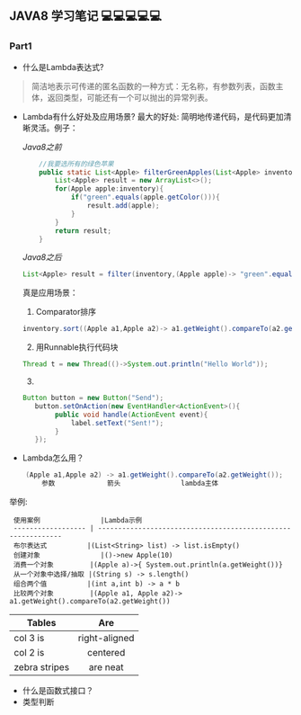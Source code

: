 ## JAVA8 学习笔记 :computer::computer::computer::computer::computer:
### Part1  
* 什么是Lambda表达式?
> 简洁地表示可传递的匿名函数的一种方式：无名称，有参数列表，函数主体，返回类型，可能还有一个可以抛出的异常列表。
* Lambda有什么好处及应用场景?
	最大的好处: 简明地传递代码，是代码更加清晰灵活。例子：  

	*Java8之前*
	```java 
	  	//我要选所有的绿色苹果
	  	public static List<Apple> filterGreenApples(List<Apple> inventory){
	  		List<Apple> result = new ArrayList<>();
	  		for(Apple apple:inventory){
	  			if("green".equals(apple.getColor())){
	  				result.add(apple);
	  			}
	  		}
	  		return result;
	  	}
	```  
	*Java8之后*  

	```java
	List<Apple> result = filter(inventory,(Apple apple)-> "green".equals(apple.getColor()));
	```	

	真是应用场景：
	1. Comparator排序
	```java
	inventory.sort((Apple a1,Apple a2)-> a1.getWeight().compareTo(a2.getWeight()));
	```
	2. 用Runnable执行代码块
	```java
	Thread t = new Thread(()->System.out.println("Hello World"));
	```
	3. 
	```java
	Button button = new Button("Send");
	   button.setOnAction(new EventHandler<ActionEvent>(){
	   		public void handle(ActionEvent event){
	   			label.setText("Sent!");
	   		}
	   });
	```
* Lambda怎么用？  
```java
	(Apple a1,Apple a2) -> a1.getWeight().compareTo(a2.getWeight());
		参数			   箭头 				lambda主体
```

举例:  

	 使用案例				|Lambda示例														
	 ------------------ | ------------------------------------------------------------- 
	 布尔表达式			|(List<String> list) -> list.isEmpty()							
	 创建对象				|()->new Apple(10)												
	 消费一个对象			|(Apple a)->{ System.out.println(a.getWeight())}				
	 从一个对象中选择/抽取 |(String s) -> s.length()										
	 组合两个值			|(int a,int b) -> a * b 										
	 比较两个对象			|(Apple a1, Apple a2)-> a1.getWeight().compareTo(a2.getWeight())
 

 
| Tables        | Are           | 
| ------------- |:-------------:|
| col 3 is      | right-aligned | 
| col 2 is      | centered      |  
| zebra stripes | are neat      |  

* 什么是函数式接口？
* 类型判断
